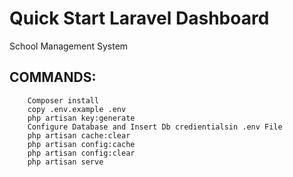 # Quick Start Laravel Dashboard
School Management System 


COMMANDS:
---------

        Composer install 
        copy .env.example .env 
        php artisan key:generate
        Configure Database and Insert Db credientialsin .env File 
        php artisan cache:clear
        php artisan config:cache
        php artisan config:clear
        php artisan serve
